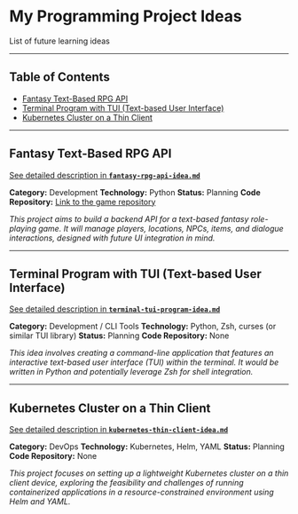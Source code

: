 # My Programming Project Ideas

List of future learning ideas

---

## Table of Contents

* [Fantasy Text-Based RPG API](#fantasy-text-based-rpg-api)
* [Terminal Program with TUI (Text-based User Interface)](#terminal-program-with-tui-text-based-user-interface)
* [Kubernetes Cluster on a Thin Client](#kubernetes-cluster-on-a-thin-client)

---

## Fantasy Text-Based RPG API

[See detailed description in **`fantasy-rpg-api-idea.md`**](fantasy-rpg-api-idea.md)

**Category:** Development
**Technology:** Python
**Status:** Planning
**Code Repository:** [Link to the game repository](https://github.com/TwojaNazwa/fantasy-rpg-api)

*This project aims to build a backend API for a text-based fantasy role-playing game. It will manage players, locations, NPCs, items, and dialogue interactions, designed with future UI integration in mind.*

---

## Terminal Program with TUI (Text-based User Interface)

[See detailed description in **`terminal-tui-program-idea.md`**](terminal-tui-program-idea.md)

**Category:** Development / CLI Tools
**Technology:** Python, Zsh, curses (or similar TUI library)
**Status:** Planning
**Code Repository:** None

*This idea involves creating a command-line application that features an interactive text-based user interface (TUI) within the terminal. It would be written in Python and potentially leverage Zsh for shell integration.*

---

## Kubernetes Cluster on a Thin Client

[See detailed description in **`kubernetes-thin-client-idea.md`**](kubernetes-thin-client-idea.md)

**Category:** DevOps
**Technology:** Kubernetes, Helm, YAML
**Status:** Planning
**Code Repository:** None

*This project focuses on setting up a lightweight Kubernetes cluster on a thin client device, exploring the feasibility and challenges of running containerized applications in a resource-constrained environment using Helm and YAML.*
